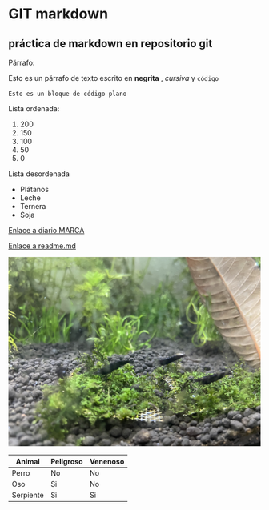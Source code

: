 # GIT markdown

## práctica de markdown en repositorio git

Párrafo:

Esto es un párrafo de texto escrito en **negrita** , *cursiva* y `código`

```
Esto es un bloque de código plano

```

Lista ordenada:

1. 200
2. 150
3. 100
4. 50
5. 0

Lista desordenada

- Plátanos
- Leche
- Ternera
- Soja

[Enlace a diario MARCA](https://www.marca.com/)


[Enlace a readme.md](./README.md)

![imagen de mis gambas](./Fotogambas.jpg)

| Animal   | Peligroso |  Venenoso  |
|----------|-----------|------------|
| Perro    | No        | No         |
| Oso      | Si        | No         |
|Serpiente | Si        | Si         |
